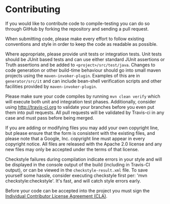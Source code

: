 Contributing
============

If you would like to contribute code to compile-testing you can do so through GitHub
by forking the repository and sending a pull request.

When submitting code, please make every effort to follow existing conventions
and style in order to keep the code as readable as possible.  

Where appropriate, please provide unit tests or integration tests. Unit tests
should be JUnit based tests and can use either standard JUnit assertions or
Truth assertions and be added to `<project>/src/test/java`.  Changes to 
code generation or other build-time behaviour should go into small maven 
projects using the `maven-invoker-plugin`.  Examples of this are in
`generator/src/it` and can include bean-shell verification scripts and other
facilities provided by `maven-invoker-plugin`.

Please make sure your code compiles by running `mvn clean verify` which will
execute both unit and integration test phases.  Additionally, consider using 
http://travis-ci.org to validate your branches before you even put them into
pull requests.  All pull requests will be validated by Travis-ci in any case
and must pass before being merged.

If you are adding or modifying files you may add your own copyright line, but
please ensure that the form is consistent with the existing files, and please
note that a Google, Inc. copyright line must appear in every copyright notice.
All files are released with the Apache 2.0 license and any new files may only
be accepted under the terms of that license.

Checkstyle failures during compilation indicate errors in your style and will
be displayed in the console output of the build (including in Travis-CI output),
or can be viewed in the `checkstyle-result.xml` file.  To save yourself some
hassle, consider executing checkstyle first per: 'mvn checkstyle:checkstyle'.
It's fast, and will catch style errors early.

Before your code can be accepted into the project you must sign the
[Individual Contributor License Agreement (CLA)][1].


 [1]: https://developers.google.com/open-source/cla/individual
